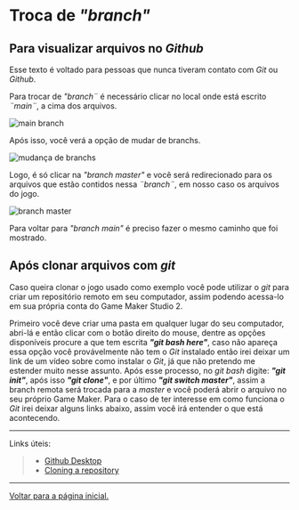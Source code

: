 # Troca de *"branch"*

## Para visualizar arquivos no *Github*

Esse texto é voltado para pessoas que nunca tiveram contato com *Git* ou *Github*.

Para trocar de *"branch¨* é necessário clicar no local onde está escrito *¨main¨*, a cima dos arquivos.

![main branch](https://user-images.githubusercontent.com/112759509/200190613-c08f250b-02c3-45ff-898e-a4c16f89b8be.png)

Após isso, você verá a opção de mudar de branchs. 

![mudança de branchs](https://user-images.githubusercontent.com/112759509/200190837-a2aedc1f-70c7-4cde-a568-b04ac5cb84c5.png)

Logo, é só clicar na *"branch master"* e você será redirecionado para os arquivos que estão contidos nessa *¨branch¨*, em nosso caso os arquivos do jogo.

![branch master](https://user-images.githubusercontent.com/112759509/200190990-b6c416e9-3587-4666-87b0-e6c41a6ba6d2.png)

Para voltar para *"branch main"* é preciso fazer o mesmo caminho que foi mostrado.

## Após clonar arquivos com *git*

Caso queira clonar o jogo usado como exemplo você pode utilizar o *git* para criar um repositório remoto em seu computador, assim podendo acessa-lo em sua própria conta do Game Maker Studio 2.

Primeiro você deve criar uma pasta em qualquer lugar do seu computador, abri-lá e então clicar com o botão direito do mouse, dentre as opções disponíveis procure a que tem escrita ***"git bash here"***, caso não apareça essa opção você provávelmente não tem o *Git* instalado então irei deixar um link de um vídeo sobre como instalar o *Git*, já que não pretendo me estender muito nesse assunto. Após esse processo, no *git bash* digite: ***"git init"***, após isso ***"git clone"***, e por último ***"git switch master"***, assim a branch remota será trocada para a *master* e você poderá abrir o arquivo no seu próprio Game Maker. Para o caso de ter interesse em como funciona o *Git* irei deixar alguns links abaixo, assim você irá entender o que está acontecendo.

---

Links úteis:
>- [Github Desktop](https://www.youtube.com/watch?v=xEKo29OWILE&list=PLHz_AreHm4dm7ZULPAmadvNhH6vk9oNZA)
>- [Cloning a repository](https://docs.github.com/pt/repositories/creating-and-managing-repositories/cloning-a-repository)
>

---

[Voltar para a página inicial.](README.md)
